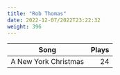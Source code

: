 ```yaml
---
title: "Rob Thomas"
date: 2022-12-07/2022T23:22:32
weight: 396
---
```




 Song | Plays 
----- | -----:
A New York Christmas | 24
